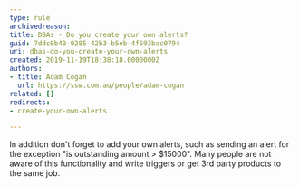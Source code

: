 ```yaml
---
type: rule
archivedreason: 
title: DBAs - Do you create your own alerts?
guid: 7ddc0b40-9285-42b3-b5eb-4f693bac0794
uri: dbas-do-you-create-your-own-alerts
created: 2019-11-19T18:38:18.0000000Z
authors:
- title: Adam Cogan
  url: https://ssw.com.au/people/adam-cogan
related: []
redirects:
- create-your-own-alerts

---
```


In addition don't forget to add your own alerts, such as sending an alert for the exception "is outstanding amount &gt; $15000". Many people are not aware of this functionality and write triggers or get 3rd party products to the same job.

<!--endintro-->
